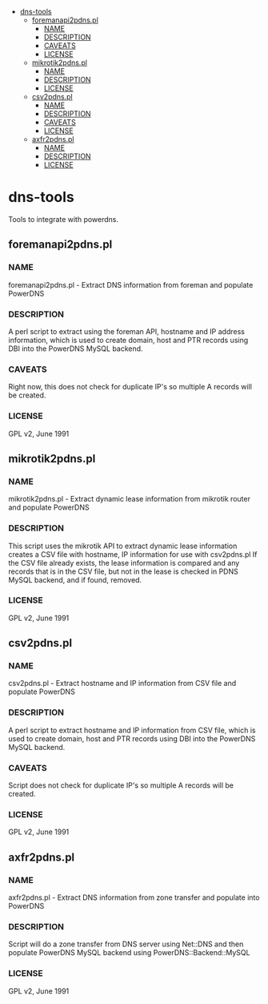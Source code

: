   * [dns-tools](#dns-tools)
    * [foremanapi2pdns.pl](#foremanapi2pdnspl)
      * [NAME](#name)
      * [DESCRIPTION](#description)
      * [CAVEATS](#caveats)
      * [LICENSE](#license)
    * [mikrotik2pdns.pl](#mikrotik2pdnspl)
      * [NAME](#name-1)
      * [DESCRIPTION](#description-1)
      * [LICENSE](#license-1)
    * [csv2pdns.pl](#csv2pdnspl)
      * [NAME](#name-2)
      * [DESCRIPTION](#description-2)
      * [CAVEATS](#caveats-1)
      * [LICENSE](#license-2)
    * [axfr2pdns.pl](#axfr2pdnspl)
      * [NAME](#name-3)
      * [DESCRIPTION](#description-3)
      * [LICENSE](#license-3)

# dns-tools
Tools to integrate with powerdns. 

## foremanapi2pdns.pl

### NAME
foremanapi2pdns.pl - Extract DNS information from foreman and populate PowerDNS

### DESCRIPTION
A perl script to extract using the foreman API, hostname and IP address information, which is used to create domain, host and PTR records using DBI into the PowerDNS MySQL backend.

### CAVEATS
Right now, this does not check for duplicate IP's so multiple A records will be created.

### LICENSE
GPL v2, June 1991

## mikrotik2pdns.pl

### NAME
mikrotik2pdns.pl - Extract dynamic lease information from mikrotik router and populate PowerDNS

### DESCRIPTION
This script uses the mikrotik API to extract dynamic lease information creates a CSV file with hostname, IP information for use with csv2pdns.pl If the CSV file already exists, the lease information is compared and any
records that is in the CSV file, but not in the lease is checked in PDNS MySQL backend, and if found, removed.

### LICENSE
GPL v2, June 1991

## csv2pdns.pl

### NAME
csv2pdns.pl - Extract hostname and IP information from CSV file and populate PowerDNS

### DESCRIPTION
A perl script to extract hostname and IP information from CSV file, which is used to create domain, host and PTR records using DBI into the PowerDNS MySQL backend.

### CAVEATS
Script does not check for duplicate IP's so multiple A records will be created.

### LICENSE
GPL v2, June 1991

## axfr2pdns.pl

### NAME
axfr2pdns.pl - Extract DNS information from zone transfer and populate into PowerDNS

### DESCRIPTION
Script will do a zone transfer from DNS server using Net::DNS and then populate PowerDNS MySQL backend using PowerDNS::Backend::MySQL

### LICENSE
GPL v2, June 1991

